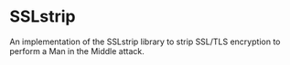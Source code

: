 # SSLstrip
An implementation of the SSLstrip library to strip SSL/TLS encryption to perform a Man in the Middle attack.

